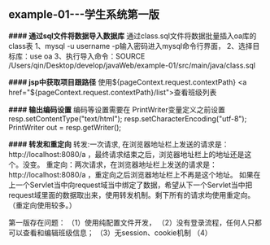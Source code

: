 ## example-01---学生系统第一版

**#### 通过sql文件将数据导入数据库**
通过class.sql文件将数据批量插入oa库的class表
1、mysql -u username -p输入密码进入mysql命令行界面，
2、选择目标库：use oa 
3、执行导入命令：SOURCE /Users/qin/Desktop/develop/javaWeb/example-01/src/main/java/class.sql



**#### jsp中获取项目跟路径**
使用${pageContext.request.contextPath}
<a href="${pageContext.request.contextPath}/list">查看班级列表</a>


**#### 输出编码设置**
编码等设置需要在 PrintWriter变量定义之前设置
resp.setContentType("text/html");
resp.setCharacterEncoding("utf-8");
PrintWriter out = resp.getWriter();

**#### 转发和重定向**
转发:一次请求, 在浏览器地址栏上发送的请求是：http://localhost:8080/a ，最终请求结束之后，浏览器地址栏上的地址还是这个。没变。
重定向：两次请求，在浏览器地址栏上发送的请求是：http://localhost:8080/a ，重定向之后浏览器地址栏上不再是这个地址。
如果在上一个Servlet当中向request域当中绑定了数据，希望从下一个Servlet当中把request域里面的数据取出来，使用转发机制。剩下所有的请求均使用重定向。（重定向使用较多。）





第一版存在问题：
（1）使用纯配置文件开发，
（2）没有登录流程，任何人只都可以查看和编辑班级信息；
（3）无session、cookie机制
（4）




